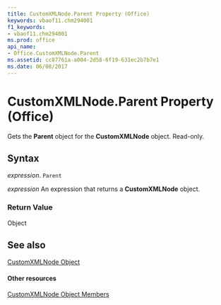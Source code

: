 ```yaml
---
title: CustomXMLNode.Parent Property (Office)
keywords: vbaof11.chm294001
f1_keywords:
- vbaof11.chm294001
ms.prod: office
api_name:
- Office.CustomXMLNode.Parent
ms.assetid: cc87761a-a004-2d58-6f19-631ec2b7b7e1
ms.date: 06/08/2017
---
```



# CustomXMLNode.Parent Property (Office)

Gets the  **Parent** object for the **CustomXMLNode** object. Read-only.


## Syntax

 _expression_. `Parent`

 _expression_ An expression that returns a **CustomXMLNode** object.


### Return Value

Object


## See also


[CustomXMLNode Object](customxmlnode-object-office.md)
#### Other resources


[CustomXMLNode Object Members](customxmlnode-members-office.md)

